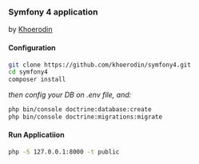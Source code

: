 ### Symfony 4 application
by [Khoerodin](https://khoerodin.id)

#### Configuration

```bash
git clone https://github.com/khoerodin/symfony4.git
cd symfony4
composer install
```

_then config your DB on .env file, and:_

```bash
php bin/console doctrine:database:create
php bin/console doctrine:migrations:migrate
```

#### Run Applicatiion
```bash
php -S 127.0.0.1:8000 -t public
```